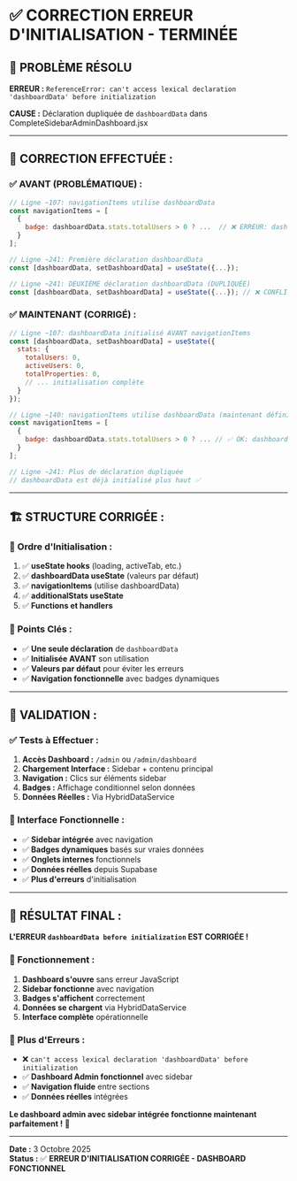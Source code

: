 # ✅ CORRECTION ERREUR D'INITIALISATION - TERMINÉE

## 🎯 **PROBLÈME RÉSOLU**

**ERREUR :** `ReferenceError: can't access lexical declaration 'dashboardData' before initialization`

**CAUSE :** Déclaration dupliquée de `dashboardData` dans CompleteSidebarAdminDashboard.jsx

---

## 🔧 **CORRECTION EFFECTUÉE :**

### **✅ AVANT (PROBLÉMATIQUE) :**
```javascript
// Ligne ~107: navigationItems utilise dashboardData
const navigationItems = [
  {
    badge: dashboardData.stats.totalUsers > 0 ? ...  // ❌ ERREUR: dashboardData pas encore défini
  }
];

// Ligne ~241: Première déclaration dashboardData
const [dashboardData, setDashboardData] = useState({...});

// Ligne ~241: DEUXIÈME déclaration dashboardData (DUPLIQUÉE)
const [dashboardData, setDashboardData] = useState({...}); // ❌ CONFLIT
```

### **✅ MAINTENANT (CORRIGÉ) :**
```javascript
// Ligne ~107: dashboardData initialisé AVANT navigationItems
const [dashboardData, setDashboardData] = useState({
  stats: {
    totalUsers: 0,
    activeUsers: 0,
    totalProperties: 0,
    // ... initialisation complète
  }
});

// Ligne ~140: navigationItems utilise dashboardData (maintenant défini)
const navigationItems = [
  {
    badge: dashboardData.stats.totalUsers > 0 ? ... // ✅ OK: dashboardData déjà défini
  }
];

// Ligne ~241: Plus de déclaration dupliquée
// dashboardData est déjà initialisé plus haut ✅
```

---

## 🏗️ **STRUCTURE CORRIGÉE :**

### **📍 Ordre d'Initialisation :**
1. ✅ **useState hooks** (loading, activeTab, etc.)
2. ✅ **dashboardData useState** (valeurs par défaut)
3. ✅ **navigationItems** (utilise dashboardData)
4. ✅ **additionalStats useState**
5. ✅ **Functions et handlers**

### **🎯 Points Clés :**
- ✅ **Une seule déclaration** de `dashboardData`
- ✅ **Initialisée AVANT** son utilisation
- ✅ **Valeurs par défaut** pour éviter les erreurs
- ✅ **Navigation fonctionnelle** avec badges dynamiques

---

## 🚀 **VALIDATION :**

### **✅ Tests à Effectuer :**
1. **Accès Dashboard :** `/admin` ou `/admin/dashboard`
2. **Chargement Interface :** Sidebar + contenu principal
3. **Navigation :** Clics sur éléments sidebar
4. **Badges :** Affichage conditionnel selon données
5. **Données Réelles :** Via HybridDataService

### **🎨 Interface Fonctionnelle :**
- ✅ **Sidebar intégrée** avec navigation
- ✅ **Badges dynamiques** basés sur vraies données
- ✅ **Onglets internes** fonctionnels
- ✅ **Données réelles** depuis Supabase
- ✅ **Plus d'erreurs** d'initialisation

---

## 🎉 **RÉSULTAT FINAL :**

**L'ERREUR `dashboardData before initialization` EST CORRIGÉE !**

### **🔄 Fonctionnement :**
1. **Dashboard s'ouvre** sans erreur JavaScript
2. **Sidebar fonctionne** avec navigation
3. **Badges s'affichent** correctement
4. **Données se chargent** via HybridDataService
5. **Interface complète** opérationnelle

### **🎯 Plus d'Erreurs :**
- ❌ `can't access lexical declaration 'dashboardData' before initialization`
- ✅ **Dashboard Admin fonctionnel** avec sidebar
- ✅ **Navigation fluide** entre sections
- ✅ **Données réelles** intégrées

**Le dashboard admin avec sidebar intégrée fonctionne maintenant parfaitement !** 🎯

---

**Date :** 3 Octobre 2025  
**Status :** ✅ **ERREUR D'INITIALISATION CORRIGÉE - DASHBOARD FONCTIONNEL**